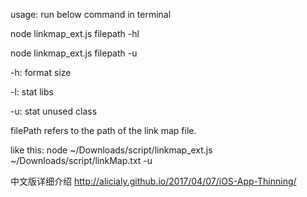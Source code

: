 usage: run below command in terminal


node linkmap_ext.js filepath -hl  


node linkmap_ext.js filepath -u


-h: format size

-l: stat libs

-u: stat unused class

filePath refers to the path of the link map file.

like this:
node ~/Downloads/script/linkmap_ext.js ~/Downloads/script/linkMap.txt  -u


中文版详细介绍
http://alicialy.github.io/2017/04/07/iOS-App-Thinning/
